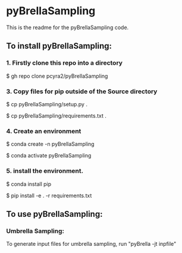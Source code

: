# pyBrellaSampling
This is the readme for the pyBrellaSampling code. 

## To install pyBrellaSampling: 
### 1. Firstly clone this repo into a directory
   
  $ gh repo clone pcyra2/pyBrellaSampling

### 3. Copy files for pip outside of the Source directory

$ cp pyBrellaSampling/setup.py .

$ cp pyBrellaSampling/requirements.txt .

### 4. Create an environment

$ conda create -n pyBrellaSampling

$ conda activate pyBrellaSampling

### 5. install the environment.

$ conda install pip

$ pip install -e . -r requirements.txt

## To use pyBrellaSampling:

### Umbrella Sampling:

To generate input files for umbrella sampling, run "pyBrella -jt inpfile"
